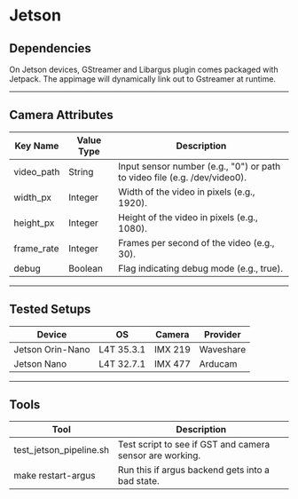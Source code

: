 # Jetson

## Dependencies

On Jetson devices, GStreamer and Libargus plugin comes packaged with Jetpack. The appimage will dynamically link out to Gstreamer at runtime.

___

## Camera Attributes

| Key Name    | Value Type | Description                                  |
|-------------|------------|----------------------------------------------|
| video_path  | String     | Input sensor number (e.g., "0") or path to video file (e.g. /dev/video0). |
| width_px    | Integer    | Width of the video in pixels (e.g., 1920).  |
| height_px   | Integer    | Height of the video in pixels (e.g., 1080). |
| frame_rate  | Integer    | Frames per second of the video (e.g., 30).  |
| debug       | Boolean    | Flag indicating debug mode (e.g., true).    |

___

## Tested Setups

| Device | OS | Camera | Provider |
|------------------|-----------------|-----------------|-----------------|
| Jetson Orin-Nano | L4T 35.3.1 | IMX 219 | Waveshare |
| Jetson Nano | L4T 32.7.1 | IMX 477 | Arducam |

____

## Tools

| Tool | Description |
|------------------|-----------------|
| test_jetson_pipeline.sh | Test script to see if GST and camera sensor are working. |
| make restart-argus | Run this if argus backend gets into a bad state. |
